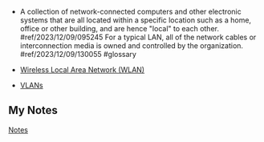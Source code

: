 - A collection of network-connected computers and other electronic systems that are all located within a specific location such as a home, office or other building, and are hence "local" to each other. #ref/2023/12/09/095245 For a typical LAN, all of the network cables or interconnection media is owned and controlled by the organization. #ref/2023/12/09/130055 #glossary

- [Wireless Local Area Network (WLAN)](wlan.md)
- [VLANs](vlan.md)
## My Notes
[Notes](mynotes/lan-notes.md)
